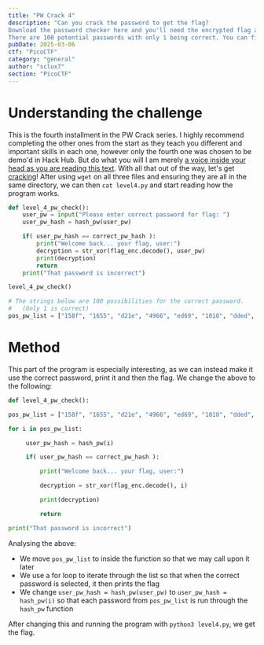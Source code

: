 ```yaml
---
title: "PW Crack 4"
description: "Can you crack the password to get the flag?
Download the password checker here and you'll need the encrypted flag and the hash in the same directory too.
There are 100 potential passwords with only 1 being correct. You can find these by examining the password checker script."
pubDate: 2025-03-06
ctf: "PicoCTF"
category: "general"
author: "sclux7"
section: "PicoCTF"
---
```


# Understanding the challenge
This is the fourth installment in the PW Crack series. I highly recommend completing the other ones from the start as they teach you different and important skills in each one, however only the fourth one was chosen to be demo'd in Hack Hub. But do what you will I am merely [a voice inside your head as you are reading this text](https://en.wikipedia.org/wiki/Subvocalization).
With all that out of the way, let's get [cracking](https://en.wikipedia.org/wiki/Pun)!
After using `wget` on all three files and ensuring they are all in the same directory, we can then `cat level4.py` and start reading how the program works.
```python
def level_4_pw_check():
    user_pw = input("Please enter correct password for flag: ")
    user_pw_hash = hash_pw(user_pw)

    if( user_pw_hash == correct_pw_hash ):
        print("Welcome back... your flag, user:")
        decryption = str_xor(flag_enc.decode(), user_pw)
        print(decryption)
        return
    print("That password is incorrect")                      

level_4_pw_check()

# The strings below are 100 possibilities for the correct password.
#   (Only 1 is correct)
pos_pw_list = ["158f", "1655", "d21e", "4966", "ed69", "1010", "dded", "844c", ...]
```
# Method
This part of the program is especially interesting, as we can instead make it use the correct password, print it and then the flag.
We change the above to the following:
```python
def level_4_pw_check():

pos_pw_list = ["158f", "1655", "d21e", "4966", "ed69", "1010", "dded", "844c", "40ab", "a948", "156c", "ab7f", "4a5f", >

for i in pos_pw_list:

     user_pw_hash = hash_pw(i)

     if( user_pw_hash == correct_pw_hash ):

         print("Welcome back... your flag, user:")

         decryption = str_xor(flag_enc.decode(), i)

         print(decryption)

         return

print("That password is incorrect")
```
Analysing the above:
- We move `pos_pw_list` to inside the function so that we may call upon it later
- We use a for loop to iterate through the list so that when the correct password is selected, it then prints the flag
- We change `user_pw_hash = hash_pw(user_pw)` to `user_pw_hash = hash_pw(i)` so that each password from `pos_pw_list` is run through the `hash_pw` function

After changing this and running the program with `python3 level4.py`, we get the flag.